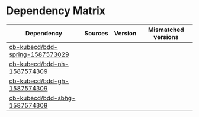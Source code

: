 # Dependency Matrix

Dependency | Sources | Version | Mismatched versions
---------- | ------- | ------- | -------------------
[cb-kubecd/bdd-spring-1587573029](https://github.com/cb-kubecd/bdd-spring-1587573029.git) |  | []() | 
[cb-kubecd/bdd-nh-1587574309](https://github.com/cb-kubecd/bdd-nh-1587574309.git) |  | []() | 
[cb-kubecd/bdd-gh-1587574309](https://github.com/cb-kubecd/bdd-gh-1587574309.git) |  | []() | 
[cb-kubecd/bdd-sbhg-1587574309](https://github.com/cb-kubecd/bdd-sbhg-1587574309.git) |  | []() | 
